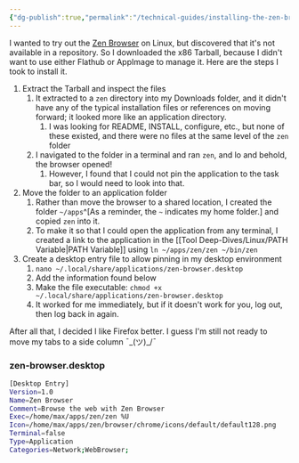 ```yaml
---
{"dg-publish":true,"permalink":"/technical-guides/installing-the-zen-browser/"}
---
```


I wanted to try out the [Zen Browser](https://zen-browser.app/) on Linux, but discovered that it's not available in a repository. So I downloaded the x86 Tarball, because I didn't want to use either Flathub or AppImage to manage it. Here are the steps I took to install it.

1. Extract the Tarball and inspect the files
	1. It extracted to a `zen` directory into my Downloads folder, and it didn't have any of the typical installation files or references on moving forward; it looked more like an application directory.
		1. I was looking for README, INSTALL, configure, etc., but none of these existed, and there were no files at the same level of the `zen` folder
	2. I navigated to the folder in a terminal and ran `zen`, and lo and behold, the browser opened!
		1. However, I found that I could not pin the application to the task bar, so I would need to look into that.
2. Move the folder to an application folder
	1. Rather than move the browser to a shared location, I created the folder `~/apps`^[As a reminder, the `~` indicates my home folder.] and copied `zen` into it.
	2. To make it so that I could open the application from any terminal, I created a link to the application in the [[Tool Deep-Dives/Linux/PATH Variable\|PATH Variable]] using `ln ~/apps/zen/zen ~/bin/zen`
3. Create a desktop entry file to allow pinning in my desktop environment
	1. `nano ~/.local/share/applications/zen-browser.desktop`
	2. Add the information found below
	3. Make the file executable: `chmod +x ~/.local/share/applications/zen-browser.desktop`
	4. It worked for me immediately, but if it doesn't work for you, log out, then log back in again.

After all that, I decided I like Firefox better. I guess I'm still not ready to move my tabs to a side column ¯\_(ツ)_/¯
### zen-browser.desktop
```bash
[Desktop Entry]
Version=1.0
Name=Zen Browser
Comment=Browse the web with Zen Browser
Exec=/home/max/apps/zen/zen %U
Icon=/home/max/apps/zen/browser/chrome/icons/default/default128.png
Terminal=false
Type=Application
Categories=Network;WebBrowser;
```